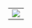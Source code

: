 <div id="image-table" align="center">
    <table>
        <tr>
            <td>
<img src="https://spotify-github-profile.kittinanx.com/api/view?uid=vittor.marx&cover_image=true&theme=novatorem&show_offline=true&background_color=121212&interchange=false&bar_color=58a6ff&bar_color_cover=false" />  
            </td>
    </table>
</div>


